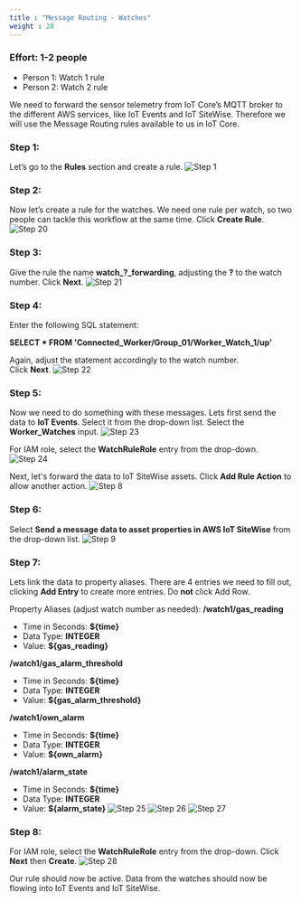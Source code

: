 ```yaml
---
title : "Message Routing - Watches"
weight : 20
---
```


### Effort: 1-2 people
- Person 1: Watch 1 rule
- Person 2: Watch 2 rule

We need to forward the sensor telemetry from IoT Core’s MQTT broker to the different AWS services, like IoT Events and IoT SiteWise.  Therefore we will use the Message Routing rules available to us in IoT Core.

### Step 1:
Let’s go to the **Rules** section and create a rule.
![Step 1](/static/rules/1.png)

### Step 2:
Now let’s create a rule for the watches.  We need one rule per watch, so two people can tackle this workflow at the same time.
Click **Create Rule**.
![Step 20](/static/rules/20.png)

### Step 3:
Give the rule the name **watch_?_forwarding**, adjusting the **?** to the watch number.
Click **Next**.
![Step 21](/static/rules/21.png)

### Step 4:
Enter the following SQL statement:

**SELECT * FROM 'Connected_Worker/Group_01/Worker_Watch_1/up'**

Again, adjust the statement accordingly to the watch number.  
Click **Next**.
![Step 22](/static/rules/22.png)

### Step 5:
Now we need to do something with these messages.
Lets first send the data to **IoT Events**.
Select it from the drop-down list.
Select the **Worker_Watches** input.
![Step 23](/static/rules/23.png)

For IAM role, select the **WatchRuleRole** entry from the drop-down.
![Step 24](/static/rules/24.png)

Next, let's forward the data to IoT SiteWise assets.
Click **Add Rule Action** to allow another action.
![Step 8](/static/rules/8.png)

### Step 6:
Select **Send a message data to asset properties in AWS IoT SiteWise** from the drop-down list.
![Step 9](/static/rules/9.png)

### Step 7:
Lets link the data to property aliases.  There are 4 entries we need to fill out, clicking **Add Entry** to create more entries.  Do **not** click Add Row.

Property Aliases (adjust watch number as needed):
**/watch1/gas_reading**
- Time in Seconds: **$\{time\}**
- Data Type: **INTEGER**
- Value: **$\{gas_reading\}**

**/watch1/gas_alarm_threshold**
- Time in Seconds: **$\{time\}**
- Data Type: **INTEGER**
- Value: **$\{gas_alarm_threshold\}**

**/watch1/own_alarm**
- Time in Seconds: **$\{time\}**
- Data Type: **INTEGER**
- Value: **$\{own_alarm\}**

**/watch1/alarm_state**
- Time in Seconds: **$\{time\}**
- Data Type: **INTEGER**
- Value: **$\{alarm_state\}**
![Step 25](/static/rules/25.png)
![Step 26](/static/rules/26.png)
![Step 27](/static/rules/27.png)

### Step 8:
For IAM role, select the **WatchRuleRole** entry from the drop-down.
Click **Next** then **Create**.
![Step 28](/static/rules/28.png)

Our rule should now be active.  Data from the watches should now be flowing into IoT Events and IoT SiteWise. 